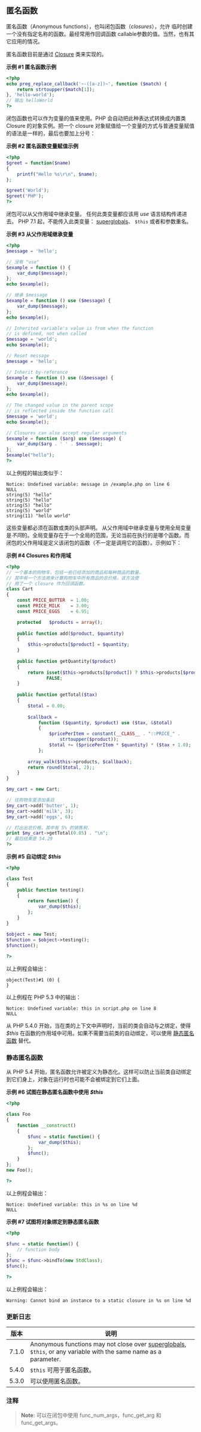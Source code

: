 匿名函数
--------

匿名函数（Anonymous functions），也叫闭包函数（*closures*），允许
临时创建一个没有指定名称的函数。最经常用作回调函数 <span
class="type">callable</span>参数的值。当然，也有其它应用的情况。

匿名函数目前是通过
<a href="/class/closure.html" class="link"><span class="classname">Closure</span></a>
类来实现的。

**示例 \#1 匿名函数示例**

``` php
<?php
echo preg_replace_callback('~-([a-z])~', function ($match) {
    return strtoupper($match[1]);
}, 'hello-world');
// 输出 helloWorld
?>
```

闭包函数也可以作为变量的值来使用。PHP 会自动把此种表达式转换成内置类
<span class="classname">Closure</span> 的对象实例。把一个 closure
对象赋值给一个变量的方式与普通变量赋值的语法是一样的，最后也要加上分号：

**示例 \#2 匿名函数变量赋值示例**

``` php
<?php
$greet = function($name)
{
    printf("Hello %s\r\n", $name);
};

$greet('World');
$greet('PHP');
?>
```

闭包可以从父作用域中继承变量。 任何此类变量都应该用 *use*
语言结构传递进去。 PHP 7.1 起，不能传入此类变量：
<a href="/language/variables/predefined.html" class="link">superglobals</a>、
`$this` 或者和参数重名。

**示例 \#3 从父作用域继承变量**

``` php
<?php
$message = 'hello';

// 没有 "use"
$example = function () {
    var_dump($message);
};
echo $example();

// 继承 $message
$example = function () use ($message) {
    var_dump($message);
};
echo $example();

// Inherited variable's value is from when the function
// is defined, not when called
$message = 'world';
echo $example();

// Reset message
$message = 'hello';

// Inherit by-reference
$example = function () use (&$message) {
    var_dump($message);
};
echo $example();

// The changed value in the parent scope
// is reflected inside the function call
$message = 'world';
echo $example();

// Closures can also accept regular arguments
$example = function ($arg) use ($message) {
    var_dump($arg . ' ' . $message);
};
$example("hello");
?>
```

以上例程的输出类似于：

    Notice: Undefined variable: message in /example.php on line 6
    NULL
    string(5) "hello"
    string(5) "hello"
    string(5) "hello"
    string(5) "world"
    string(11) "hello world"

这些变量都必须在函数或类的头部声明。
从父作用域中继承变量与使用全局变量是*不同*的。全局变量存在于一个全局的范围，无论当前在执行的是哪个函数。而
闭包的父作用域是定义该闭包的函数（不一定是调用它的函数）。示例如下：

**示例 \#4 Closures 和作用域**

``` php
<?php
// 一个基本的购物车，包括一些已经添加的商品和每种商品的数量。
// 其中有一个方法用来计算购物车中所有商品的总价格，该方法使
// 用了一个 closure 作为回调函数。
class Cart
{
    const PRICE_BUTTER  = 1.00;
    const PRICE_MILK    = 3.00;
    const PRICE_EGGS    = 6.95;

    protected   $products = array();
    
    public function add($product, $quantity)
    {
        $this->products[$product] = $quantity;
    }
    
    public function getQuantity($product)
    {
        return isset($this->products[$product]) ? $this->products[$product] :
               FALSE;
    }
    
    public function getTotal($tax)
    {
        $total = 0.00;
        
        $callback =
            function ($quantity, $product) use ($tax, &$total)
            {
                $pricePerItem = constant(__CLASS__ . "::PRICE_" .
                    strtoupper($product));
                $total += ($pricePerItem * $quantity) * ($tax + 1.0);
            };
        
        array_walk($this->products, $callback);
        return round($total, 2);;
    }
}

$my_cart = new Cart;

// 往购物车里添加条目
$my_cart->add('butter', 1);
$my_cart->add('milk', 3);
$my_cart->add('eggs', 6);

// 打出出总价格，其中有 5% 的销售税.
print $my_cart->getTotal(0.05) . "\n";
// 最后结果是 54.29
?>
```

**示例 \#5 自动绑定 *$this***

``` php
<?php

class Test
{
    public function testing()
    {
        return function() {
            var_dump($this);
        };
    }
}

$object = new Test;
$function = $object->testing();
$function();
    
?>
```

以上例程会输出：

    object(Test)#1 (0) {
    }

以上例程在 PHP 5.3 中的输出：

    Notice: Undefined variable: this in script.php on line 8
    NULL

从 PHP 5.4.0 开始，当在类的上下文中声明时，当前的类会自动与之绑定，使得
*$this* 在函数的作用域中可用。如果不需要当前类的自动绑定，可以使用
<a href="/functions/anonymous.html#functions.anonymous-functions.static" class="link">静态匿名函数</a>
替代。

### 静态匿名函数

从 PHP 5.4
开始，匿名函数允许被定义为静态化。这样可以防止当前类自动绑定到它们身上，对象在运行时也可能不会被绑定到它们上面。

**示例 \#6 试图在静态匿名函数中使用 *$this***

``` php
<?php

class Foo
{
    function __construct()
    {
        $func = static function() {
            var_dump($this);
        };
        $func();
    }
};
new Foo();

?>
```

以上例程会输出：

    Notice: Undefined variable: this in %s on line %d
    NULL

**示例 \#7 试图将对象绑定到静态匿名函数**

``` php
<?php

$func = static function() {
    // function body
};
$func = $func->bindTo(new StdClass);
$func();

?>
```

以上例程会输出：

    Warning: Cannot bind an instance to a static closure in %s on line %d

### 更新日志

| 版本  | 说明                                                                                                                                                                            |
|-------|---------------------------------------------------------------------------------------------------------------------------------------------------------------------------------|
| 7.1.0 | Anonymous functions may not close over <a href="/language/variables/predefined.html" class="link">superglobals</a>, `$this`, or any variable with the same name as a parameter. |
| 5.4.0 | `$this` 可用于匿名函数。                                                                                                                                                        |
| 5.3.0 | 可以使用匿名函数。                                                                                                                                                              |

### 注释

> **Note**: <span class="simpara"> 可以在闭包中使用 <span
> class="function">func\_num\_args</span>，<span
> class="function">func\_get\_arg</span> 和 <span
> class="function">func\_get\_args</span>。 </span>
